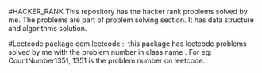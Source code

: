 #HACKER_RANK
This repository has the hacker rank problems solved by me.
The problems are part of problem solving section.
It has data structure and algorithms solution.

#Leetcode
package com.leetcode :: this package has leetcode problems
solved by me with the problem number in class name . For eg: CountNumber1351,
1351 is the problem number on leetcode.
